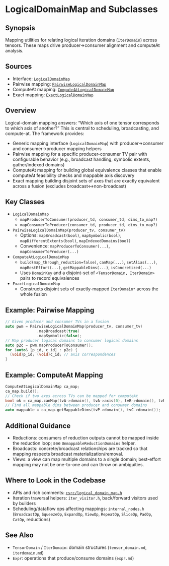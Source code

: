 # LogicalDomainMap and Subclasses

## Synopsis
Mapping utilities for relating logical iteration domains (`IterDomain`) across tensors. These maps drive producer→consumer alignment and computeAt analysis.

## Sources
- Interface: [`LogicalDomainMap`](../../../csrc/logical_domain_map.h#L20)
- Pairwise mapping: [`PairwiseLogicalDomainMap`](../../../csrc/logical_domain_map.h#L83)
- ComputeAt mapping: [`ComputeAtLogicalDomainMap`](../../../csrc/logical_domain_map.h#L270)
- Exact mapping: [`ExactLogicalDomainMap`](../../../csrc/logical_domain_map.h#L558)

## Overview
Logical-domain mapping answers: “Which axis of one tensor corresponds to which axis of another?” This is central to scheduling, broadcasting, and compute-at. The framework provides:
- Generic mapping interface (`LogicalDomainMap`) with producer→consumer and consumer→producer mapping helpers
- Pairwise mapping for a specific producer-consumer TV pair with configurable behavior (e.g., broadcast handling, symbolic extents, gather/indexed domains)
- ComputeAt mapping for building global equivalence classes that enable computeAt feasibility checks and mappable axis discovery
- Exact mapping building disjoint sets of axes that are exactly equivalent across a fusion (excludes broadcast↔non-broadcast)

## Key Classes
- `LogicalDomainMap`
  - `mapProducerToConsumer(producer_td, consumer_td, dims_to_map?)`
  - `mapConsumerToProducer(consumer_td, producer_td, dims_to_map?)`
- `PairwiseLogicalDomainMap(producer_tv, consumer_tv)`
  - Options: `mapBroadcast(bool)`, `mapSymbolic(bool)`, `mapDifferentExtents(bool)`, `mapIndexedDomains(bool)`
  - Convenience: `mapProducerToConsumer(...)`, `mapConsumerToProducer(...)`
- `ComputeAtLogicalDomainMap`
  - `build(map_through_reduction=false)`, `canMap(...)`, `setAlias(...)`, `mapBestEffort(...)`, `getMappableDims(...)`, `isConcretized(...)`
  - Uses `DomainKey` and a disjoint-set of `<TensorDomain, IterDomain>` pairs to record equivalences
- `ExactLogicalDomainMap`
  - Constructs disjoint sets of exactly-mapped `IterDomain*` across the whole fusion

## Example: Pairwise Mapping
```cpp
// Given producer and consumer TVs in a fusion
auto pwm = PairwiseLogicalDomainMap(producer_tv, consumer_tv)
              .mapBroadcast(true)
              .mapSymbolic(false);
// Map producer logical domains to consumer logical domains
auto p2c = pwm.mapProducerToConsumer();
for (auto& [p_id, c_id] : p2c) {
  (void)p_id; (void)c_id; // axis correspondences
}
```

## Example: ComputeAt Mapping
```cpp
ComputeAtLogicalDomainMap ca_map;
ca_map.build();
// Check if two axes across TVs can be mapped for computeAt
bool ok = ca_map.canMap(tvA->domain(), tvA->axis(0), tvB->domain(), tvB->axis(0));
// Find all mappable dims between producer and consumer domains
auto mappable = ca_map.getMappableDims(tvP->domain(), tvC->domain());
```

## Additional Guidance
- Reductions: consumers of reduction outputs cannot be mapped inside the reduction loop; see `UnmappableReductionDomains` helper.
- Broadcasts: concrete/broadcast relationships are tracked so that mapping respects broadcast materialization/removal.
- Views: a view can map multiple domains to a single domain; best-effort mapping may not be one-to-one and can throw on ambiguities.

## Where to Look in the Codebase
- APIs and rich comments: [`csrc/logical_domain_map.h`](../../../csrc/logical_domain_map.h)
- Iteration traversal helpers: `iter_visitor.h`, back/forward visitors used by builders
- Scheduling/dataflow ops affecting mappings: `internal_nodes.h` (`BroadcastOp`, `SqueezeOp`, `ExpandOp`, `ViewOp`, `RepeatOp`, `SliceOp`, `PadOp`, `CatOp`, reductions)

## See Also
- `TensorDomain` / `IterDomain`: domain structures (`tensor_domain.md`, `iterdomain.md`)
- `Expr`: operations that produce/consume domains (`expr.md`)
